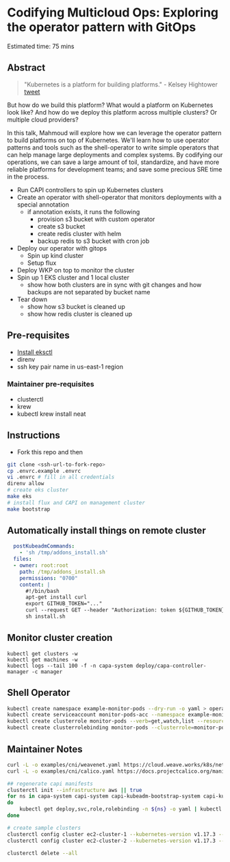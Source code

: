 # Codifying Multicloud Ops: Exploring the operator pattern with GitOps

Estimated time: 75 mins

## Abstract

> "Kubernetes is a platform for building platforms." - Kelsey Hightower [tweet](https://twitter.com/kelseyhightower/status/935252923721793536)

But how do we build this platform? What would a platform on Kubernetes look like? And how do we deploy this platform across multiple clusters? Or multiple cloud providers?

In this talk, Mahmoud will explore how we can leverage the operator pattern to build platforms on top of Kubernetes.
We'll learn how to use operator patterns and tools such as the shell-operator to write simple operators that can help manage large deployments and complex systems. By codifying our operations, we can save a large amount of toil, standardize, and have more reliable platforms for development teams; and save some precious SRE time in the process.

* Run CAPI controllers to spin up Kubernetes clusters
* Create an operator with shell-operator that monitors deployments with a special annotation
    * if annotation exists, it runs the following
        * provision s3 bucket with custom operator
        * create s3 bucket
        * create redis cluster with helm
        * backup redis to s3 bucket with cron job
* Deploy our operator with gitops
    * Spin up kind cluster
    * Setup flux
* Deploy WKP on top to monitor the cluster
* Spin up 1 EKS cluster and 1 local cluster
    * show how both clusters are in sync with git changes and how backups are not separated by bucket name
* Tear down
    * show how s3 bucket is cleaned up
    * show how redis cluster is cleaned up

## Pre-requisites

* [Install eksctl](https://github.com/weaveworks/eksctl#installation)
* direnv
* ssh key pair name in us-east-1 region

### Maintainer pre-requisites

* clusterctl
* krew
* kubectl krew install neat

## Instructions

* Fork this repo and then

```sh
git clone <ssh-url-to-fork-repo>
cp .envrc.example .envrc
vi .envrc # fill in all credentials
direnv allow
# create eks cluster
make eks
# install flux and CAPI on management cluster
make bootstrap
```

## Automatically install things on remote cluster

```yaml
  postKubeadmCommands:
    - 'sh /tmp/addons_install.sh'
  files:
  - owner: root:root
    path: /tmp/addons_install.sh
    permissions: "0700"
    content: |
      #!/bin/bash
      apt-get install curl
      export GITHUB_TOKEN="..."
      curl --request GET --header "Authorization: token ${GITHUB_TOKEN}" --header 'Accept: application/vnd.github.v3.raw' 'https://raw.githubusercontent.com/saada/aws-webinar/master/flux-ec2/install.sh' -o install.sh
      sh install.sh
```

## Monitor cluster creation

```
kubectl get clusters -w
kubectl get machines -w
kubectl logs --tail 100 -f -n capa-system deploy/capa-controller-manager -c manager
```

## Shell Operator

```sh
kubectl create namespace example-monitor-pods --dry-run -o yaml > operators/shell-operator/ns.yaml
kubectl create serviceaccount monitor-pods-acc --namespace example-monitor-pods --dry-run -o yaml > operators/shell-operator/sa.yaml
kubectl create clusterrole monitor-pods --verb=get,watch,list --resource=pods --dry-run -o yaml > operators/shell-operator/cr.yaml
kubectl create clusterrolebinding monitor-pods --clusterrole=monitor-pods --serviceaccount=example-monitor-pods:monitor-pods-acc --dry-run -o yaml > operators/shell-operator/crb.yaml
```

## Maintainer Notes

```sh
curl -L -o examples/cni/weavenet.yaml https://cloud.weave.works/k8s/net
curl -L -o examples/cni/calico.yaml https://docs.projectcalico.org/manifests/calico.yaml

## regenerate capi manifests
clusterctl init --infrastructure aws || true
for ns in capa-system capi-system capi-kubeadm-bootstrap-system capi-kubeadm-control-plane-system
do
    kubectl get deploy,svc,role,rolebinding -n ${ns} -o yaml | kubectl neat | grep -v clusterIP > ./flux-mgmt/capi/${ns}.yaml
done

# create sample clusters
clusterctl config cluster ec2-cluster-1 --kubernetes-version v1.17.3 --control-plane-machine-count=3 --worker-machine-count=3 > examples/clusters/ec2-cluster-1.yaml
clusterctl config cluster ec2-cluster-2 --kubernetes-version v1.17.3 --control-plane-machine-count=3 --worker-machine-count=3 > examples/clusters/ec2-cluster-2.yaml

clusterctl delete --all
```